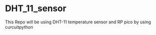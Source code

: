 # DHT_11_sensor
This Repo will be using DHT-11 temperature sensor and RP pico by using curcuitpython
